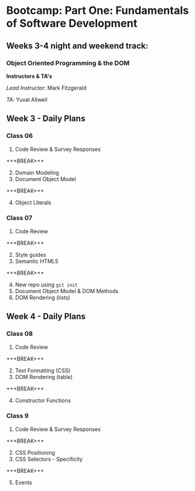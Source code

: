 # Bootcamp: Part One: Fundamentals of Software Development
## Weeks 3-4 night and weekend track:
### Object Oriented Programming & the DOM
**Instructors & TA's**

*Lead Instructor*: Mark Fitzgerald

*TA*: Yuval Allweil

## Week 3 - Daily Plans
### Class 06
1. Code Review & Survey Responses

+++BREAK+++

2. Domain Modeling
3. Document Object Model

+++BREAK+++

4. Object Literals

### Class 07
1. Code Review

+++BREAK+++

2. Style guides
3. Semantic HTML5

+++BREAK+++

4. New repo using `git init`
5. Document Object Model & DOM Methods
6. DOM Rendering (lists)

## Week 4 - Daily Plans
### Class 08
1. Code Review

+++BREAK+++

2. Text Formatting (CSS)
3. DOM Rendering (table)

+++BREAK+++

4. Constructor Functions

### Class 9
1. Code Review & Survey Responses

+++BREAK+++

2. CSS Positioning
3. CSS Selectors - Specificity

+++BREAK+++

5. Events
